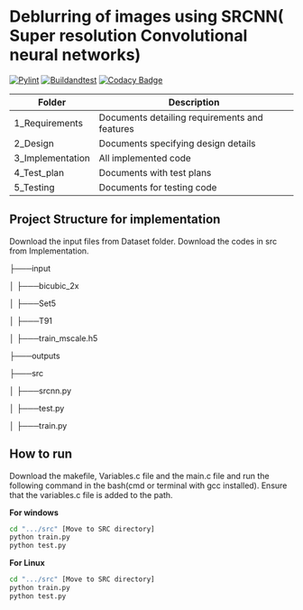 # Deblurring of images using SRCNN( Super resolution Convolutional neural networks)

[![Pylint](https://github.com/BhavanSekar/OOPS-Miniproject/actions/workflows/pylint.yml/badge.svg)](https://github.com/BhavanSekar/OOPS-Miniproject/actions/workflows/pylint.yml)
[![Buildandtest](https://github.com/BhavanSekar/OOPS-Miniproject/actions/workflows/Buildandtest.yml/badge.svg)](https://github.com/BhavanSekar/OOPS-Miniproject/actions/workflows/Buildandtest.yml)
[![Codacy Badge](https://app.codacy.com/project/badge/Grade/a94bf2202d2b445b852ee2d6022dc4cd)](https://www.codacy.com?utm_source=github.com&amp;utm_medium=referral&amp;utm_content=BhavanSekar/OOPS-Miniproject&amp;utm_campaign=Badge_Grade)

| Folder           | Description                                   |
|------------------|-----------------------------------------------|
| 1_Requirements   | Documents detailing requirements and features |
| 2_Design         | Documents specifying design details           |
| 3_Implementation | All implemented code                          |
| 4_Test_plan      | Documents with test plans                     |
| 5_Testing        | Documents for testing code                    |

## Project Structure for implementation

Download the input files from Dataset folder.
Download the codes in src from Implementation.


├───input

│   ├───bicubic_2x

│   ├───Set5

│   ├───T91

│   ├───train_mscale.h5

├───outputs

├───src

│   ├───srcnn.py

│   ├───test.py

│   ├───train.py

## How to run

Download the makefile, Variables.c file and the main.c file and run the following command in the bash(cmd or terminal with gcc installed). Ensure that the variables.c file is added to the path.

**For windows**

```bash
cd ".../src" [Move to SRC directory]
python train.py
python test.py
```

**For Linux**

```bash
cd ".../src" [Move to SRC directory]
python train.py
python test.py
```


